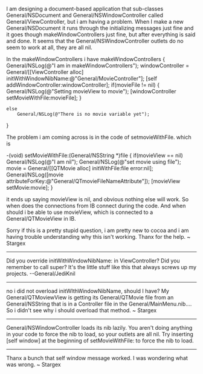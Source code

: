 
I am designing a document-based application that sub-classes General/NSDocument and General/NSWindowController called General/ViewController, but i am having a problem.
When I make a new General/NSDocument it runs through the initializing messages just fine and it goes though makeWindowControllers just fine,
but after everything is said and done.  It seems that the General/NSWindowController outlets do no seem to work at all, they are all nil.

    
In the makeWindowControllers i have
makeWindowControllers { 
	General/NSLog(@"I am in makeWindowControllers"); 
	windowController = General/[[ViewController alloc] initWithWindowNibName:@"General/MovieController"]; 
	[self addWindowController:windowController]; 
	if(movieFile != nil) { 
		General/NSLog(@"Setting movieView to movie"); 
		[windowController setMovieWithFile:movieFile]; 
	} 

	else 
		General/NSLog(@"There is no movie variable yet");
}


The problem i am coming across is in the code of setmovieWithFile.  which is
    
-(void) setMovieWithFile:(General/NSString *)file {
	if(movieView == nil)
		General/NSLog(@"I am nil");
	General/NSLog(@"set movie using file");
	movie = General/[[QTMovie alloc] initWithFile:file error:nil];
	General/NSLog([movie attributeForKey:@"General/QTmovieFileNameAttribute"]);
	[movieView setMovie:movie];
}


it ends up saying movieView is nil, and obvious nothing else will work.
So when does the connections from IB connect during the code.  And when should i be able to use movieView, which is
connected to a General/QTMovieView in IB.

Sorry if this is a pretty stupid question, i am pretty new to cocoa and i am having trouble understanding why this isn't working.
Thanx for the help.
~
Stargex

----

Did you override     initWithWindowNibName: in V<nowiki/>iewController? Did you remember to call     super? It's the little stuff like this that always screws up my projects. --General/JediKnil


----
no i did not overload initWIthWindowNibName, should I have?  My General/QTMoviewView is getting its General/QTMovie file from an General/NSString that is in a Controller file in the General/MainMenu.nib....   So i didn't see why i should overload that method. 
~
Stargex

----

General/NSWindowController loads its nib lazily. You aren't doing anything in your code to force the nib to load, so your outlets are all nil. Try inserting     [self window] at the beginning of     setMovieWithFile: to force the nib to load.

----

Thanx a bunch that self window message worked.  I was wondering what was wrong.
~
Stargex